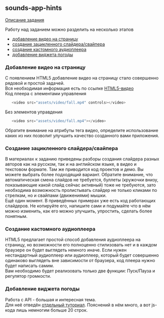 ## sounds-app-hints

[Описание задания](tasks/sounds-app.md)

Работу над заданием можно разделить на несколько этапов
- [добавление видео на страницу](#добавление-видео-на-страницу)
- [создание зацикленного слайдера/свайпера](#создание-зацикленного-слайдерасвайпера)
- [создание кастомного аудиоплеера](#создание-кастомного-аудиоплеера)
- [добавление виджета погоды](#добавление-виджета-погоды)


### Добавление видео на страницу
С появлением HTML5 добавление видео на страницу стало совершенно рядовой и простой задачей.  
Вся необходимая информация есть по ссылке [HTML5-видео](https://html5book.ru/html5-video/)  
Код плеера с элементами управления
```js
   <video src="assets/video/fall.mp4" controls></video>
```
Без элементов управдения
```js
   <video src="assets/video/fall.mp4"></video>
```
Обратите внимание на атрибуты тега видео, определите использование каких из них позволит улучшить качество созданного вами приложения.

### Создание зацикленного слайдера/свайпера
В материалах к заданию приведены разборы создания слайдера разных авторов как на русском, так и на английском языке, в видео и текстовом формате. Там же приводится код проектов и демо. Вы можете выбрать более подходящий вариант. Обратите внимание, что автоматическая смена слайдов не требуется, буллеты (кружочки внизу, показывающие какой слайд сейчас активный) тоже не требуются, зато необходима возможность пролистывать слайдер не только кликами по стрелкам, но и свайпами (движениями) мышки.  
Ещё один момент. В приведённых примерах уже есть код работающих слайдеров. Не копируйте его, напишите сами и подумайте что в нём можно изменить, как его можно улучшить, упростить, сделать более понятным.

### Создание кастомного аудиоплеера
HTML5 предлагает простой способ добавления аудиоплеера на страницу, но возможности его полноценно стилизовать нет и в каждом браузере он будет выглядеть немного иначе. Если нужен нестандартный аудиоплеер или аудиоплеер, который будет совершенно одинаково выглядеть вне зависимости от браузера, код плеера нужно будет написать самим.  
Вам необходимо будет реализовать только две функции: Пуск/Пауза и регулятор громкости.

### Добавление виджета погоды
Работа с API - большая и интересная тема.  
Для неё отведён [отдельный туториал](tasks/weather-hints.md). Пояснений в нём много, а вот js-кода лишь немногим больше 20 строк.